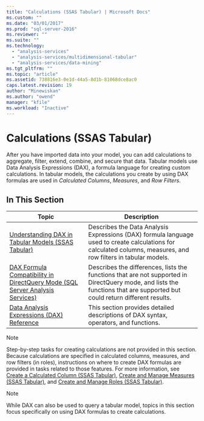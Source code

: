 ```yaml
---
title: "Calculations (SSAS Tabular) | Microsoft Docs"
ms.custom: ""
ms.date: "03/01/2017"
ms.prod: "sql-server-2016"
ms.reviewer: ""
ms.suite: ""
ms.technology: 
  - "analysis-services"
  - "analysis-services/multidimensional-tabular"
  - "analysis-services/data-mining"
ms.tgt_pltfrm: ""
ms.topic: "article"
ms.assetid: 738816e3-0e1d-44a5-8d1b-81068dce8ac0
caps.latest.revision: 19
author: "Minewiskan"
ms.author: "owend"
manager: "kfile"
ms.workload: "Inactive"
---
```

# Calculations (SSAS Tabular)
  After you have imported data into your model, you can add calculations to aggregate, filter, extend, combine, and secure that data. Tabular models use Data Analysis Expressions (DAX), a formula language for creating custom calculations. In tabular models, the calculations you create by using DAX formulas are used in *Calculated Columns*, *Measures*, and *Row Filters*.  
  
## In This Section  
  
|Topic|Description|  
|-----------|-----------------|  
|[Understanding DAX in Tabular Models &#40;SSAS Tabular&#41;](../../analysis-services/tabular-models/understanding-dax-in-tabular-models-ssas-tabular.md)|Describes the Data Analysis Expressions (DAX) formula language used to create calculations for calculated columns, measures, and row filters in tabular models.|  
|[DAX Formula Compatibility in DirectQuery Mode (SQL Server Analysis Services)](http://msdn.microsoft.com/en-us/981b6a68-434d-4db6-964e-d92f8eb3ee3e)|Describes the differences, lists the functions that are not supported in DirectQuery mode, and lists the functions that are supported but could return different results.|  
|[Data Analysis Expressions (DAX) Reference](http://msdn.microsoft.com/en-us/70a82136-0926-4a91-bcb3-e18e82593b0d)|This section provides detailed descriptions of DAX syntax, operators, and functions.|  
  
> [!NOTE]  
>  Step-by-step tasks for creating calculations are not provided in this section. Because calculations are specified in calculated columns, measures, and row filters (in roles), instructions on where to create DAX formulas are provided in tasks related to those features. For more information, see [Create a Calculated Column &#40;SSAS Tabular&#41;](../../analysis-services/tabular-models/ssas-calculated-columns-create-a-calculated-column.md), [Create and Manage Measures &#40;SSAS Tabular&#41;](../../analysis-services/tabular-models/create-and-manage-measures-ssas-tabular.md), and [Create and Manage Roles &#40;SSAS Tabular&#41;](../../analysis-services/tabular-models/create-and-manage-roles-ssas-tabular.md).  
  
> [!NOTE]  
>  While DAX can also be used to query a tabular model, topics in this section focus specifically on using DAX formulas to create calculations.  
  
  
